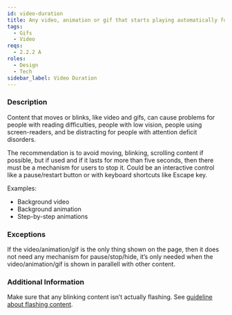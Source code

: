 ```yaml
---
id: video-duration
title: Any video, animation or gif that starts playing automatically for more than five seconds needs to be possible to pause, stop or hide
tags:
  - Gifs
  - Video
reqs:
  - 2.2.2 A
roles:
  - Design
  - Tech
sidebar_label: Video Duration
---
```


### Description

Content that moves or blinks, like video and gifs, can cause problems for people with reading difficulties, people with low vision, people using screen-readers, and be distracting for people with attention deficit disorders.

The recommendation is to avoid moving, blinking, scrolling content if possible, but if used and if it lasts for more than five seconds, then there must be a mechanism for users to stop it. Could be an interactive control like a pause/restart button or with keyboard shortcuts like Escape key.

Examples:

- Background video
- Background animation
- Step-by-step animations

### Exceptions

If the video/animation/gif is the only thing shown on the page, then it does not need any mechanism for pause/stop/hide, it’s only needed when the video/animation/gif is shown in parallell with other content.

### Additional Information

Make sure that any blinking content isn’t actually flashing. See [guideline about flashing content](flashing-content).
